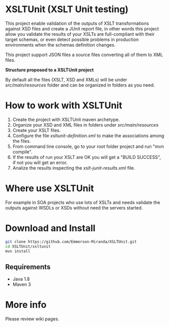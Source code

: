 # XSLTUnit (XSLT Unit testing)

This project enable validation of the outputs of XSLT transformations against XSD files and create a JUnit report file, in other words this project allow you validate the results of your XSLTs are full-compliant with their target schemas, or even detect possible problems in production environments when the schemas definition changes.

This project support JSON files a source files converting all of them to XML files.

**Structure proposed to a XSLTUnit project**

By default all the files (XSLT, XSD and XMLs) will be under *src/main/resources* folder and can be organized in folders as you need.

# How to work with XSLTUnit

1. Create the project with XSLTUnit maven archetype.
2. Organize your XSD and XML files in folders under *src/main/resources* 
3. Create your XSLT files.
4. Configure the file *xsltunit-definition.xml* to make the associations among the files.
5. From command line console, go to your root folder project and run "mvn compile".
6. If the results of run your XSLT are OK you will get a "BUILD SUCCESS", if not you will get an error.
7. Analize the results inspecting the *xslt-junit-results.xml* file.



# Where use XSLTUnit

For example in SOA projects who use lots of XSLTs and needs validate the outputs against WSDLs or XSDs without need the servers started.


# Download and Install

```bash
git clone https://github.com/Emmerson-Miranda/XSLTUnit.git
cd XSLTUnit/xsltunit
mvn install
```

## Requirements

* Java 1.8
* Maven 3


# More info
Please review wiki pages.
